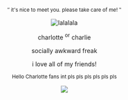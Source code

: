 <p align="center">
<sup> ″ it's nice to meet you. please take care of me! ‶ </sup>
</p>

<p align="center">
<picture>
 <source media="(prefers-color-scheme: dark)" srcset="https://files.catbox.moe/mu32h6.png">
 <source media="(prefers-color-scheme: light)" srcset="https://files.catbox.moe/fcfk8r.png">
 <img alt="lalalala" src="https://files.catbox.moe/mu32h6.png">
</picture>
 </p>
<p align="center">
charlotte <sup>or</sup> charlie
</p>
<p align="center">
socially awkward freak
</p>
<p align="center">
i love all of my friends!
</p>

<p align="center">
<sup>Hello Charlotte fans int pls pls pls pls pls pls</sup>
</p>

<p align="center">
    <img src="https://files.catbox.moe/le3qfi.png"/>
</p>
